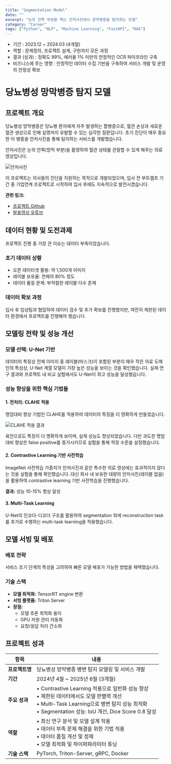 ```yaml
---
title: "Segmentation Model"
date: ""
excerpt: "눈의 안쪽 부분을 찍는 안저사진에서 망막병증을 탐지하는 모델"
category: "Career"
tags: ["Python", "NLP", "Machine Learning", "FastAPI", "RAG"]
---
```


- 기간 : 2023.12 ~ 2024.03 (4개월)
- 역할 : 문제정의, 프로젝트 설계, 구현까지 모든 과정
- 결과 (성과) : 정확도 99%, 에러율 1% 미만의 안정적인 OCR 파이프라인 구축
- 비즈니스에 주는 영향 : 안정적인 데이터 수집 기반을 구축하여 서비스 개발 및 운영의 안정성 확보

# 당뇨병성 망막병증 탐지 모델

## 프로젝트 개요

당뇨병성 망막병증은 당뇨병 환자에게 자주 발생하는 합병증으로, 혈관 손상과 새로운 혈관 생성으로 인해 실명까지 유발할 수 있는 심각한 질환입니다. 초기 진단이 매우 중요한 이 병증을 안저사진을 통해 탐지하는 서비스를 개발했습니다.

안저사진은 눈의 안쪽(망막 부분)을 촬영하여 혈관 상태를 관찰할 수 있게 해주는 의료 영상입니다.

![안저사진](attachment:c3cc07e1-7393-40cb-a62d-d239f3f5ee27:image.png)

이 프로젝트는 의사들의 진단을 지원하는 목적으로 개발되었으며, 입사 전 부트캠프 기간 중 기업연계 프로젝트로 시작하여 입사 후에도 지속적으로 발전시켰습니다.

**관련 링크:**
- [프로젝트 Github](https://github.com/mkk4726/DR-GeuAl)
- [발표영상 유튜브](https://www.youtube.com/watch?v=ox_jmqZ1V64&t=223s)

## 데이터 현황 및 도전과제

프로젝트 진행 중 가장 큰 이슈는 데이터 부족이었습니다.

### 초기 데이터 상황
- 오픈 데이터셋 활용: 약 1,500개 이미지
- 레이블 보유율: 전체의 80% 정도
- 데이터 품질 문제: 부적절한 레이블 다수 존재

### 데이터 확보 과정
입사 후 임상팀과 협업하여 데이터 검수 및 추가 확보를 진행했지만, 여전히 제한된 데이터 환경에서 프로젝트를 진행해야 했습니다.

## 모델링 전략 및 성능 개선

### 모델 선택: U-Net 기반

데이터의 특징상 전체 이미지 중 레이블(마스크)이 포함된 부분이 매우 작은 의료 도메인의 특성상, U-Net 계열 모델이 가장 높은 성능을 보이는 것을 확인했습니다. 실제 연구 결과와 프로젝트 내 비교 실험에서도 U-Net이 최고 성능을 달성했습니다.

### 성능 향상을 위한 핵심 기법들

#### 1. 전처리: CLAHE 적용
명암대비 향상 기법인 CLAHE를 적용하여 데이터의 특징을 더 명확하게 만들었습니다.

![CLAHE 적용 결과](attachment:49718d6e-5aad-4125-be77-fd69e2d4cdfd:image.png)

육안으로도 특징이 더 명확하게 보이며, 실제 성능도 향상되었습니다. 다만 과도한 명암대비 향상은 false positive를 증가시키므로 실험을 통해 적정 수준을 설정했습니다.

#### 2. Contrastive Learning 기반 사전학습
ImageNet 사전학습 가중치가 안저사진과 같은 특수한 의료 영상에는 효과적이지 않다는 것을 실험을 통해 확인했습니다. 대신 회사 내 보유한 대량의 안저사진(레이블 없음)을 활용하여 contrastive learning 기반 사전학습을 진행했습니다.

**결과:** 성능 10-15% 향상 달성

#### 3. Multi-Task Learning
U-Net의 인코더-디코더 구조를 활용하여 segmentation 외에 reconstruction task를 추가로 수행하는 multi-task learning을 적용했습니다.

## 모델 서빙 및 배포

### 배포 전략
서비스 초기 단계의 특성을 고려하여 빠른 모델 배포가 가능한 방법을 채택했습니다.

### 기술 스택
- **모델 최적화:** TensorRT engine 변환
- **서빙 플랫폼:** Triton Server
- **장점:** 
  - 모델 추론 최적화 용이
  - GPU 자원 관리 자동화
  - 요청/응답 처리 간소화

## 프로젝트 성과

| 항목 | 내용 |
|------|------|
| **프로젝트명** | 당뇨병성 망막병증 병변 탐지 모델링 및 서비스 개발 |
| **기간** | 2024년 4월 ~ 2025년 6월 (3개월) |
| **주요 성과** | • Contrastive Learning 적용으로 일반화 성능 향상<br>• 제한된 데이터에서도 모델 판별력 개선<br>• Multi-Task Learning으로 병변 탐지 성능 최적화<br>• Segmentation 성능: IoU 개선, Dice Score 0.8 달성 |
| **역할** | • 최신 연구 분석 및 모델 설계 적용<br>• 데이터 부족 문제 해결을 위한 기법 적용<br>• 데이터 품질 개선 및 정제<br>• 모델 최적화 및 하이퍼파라미터 튜닝 |
| **기술 스택** | PyTorch, Triton-Server, gRPC, Docker |
